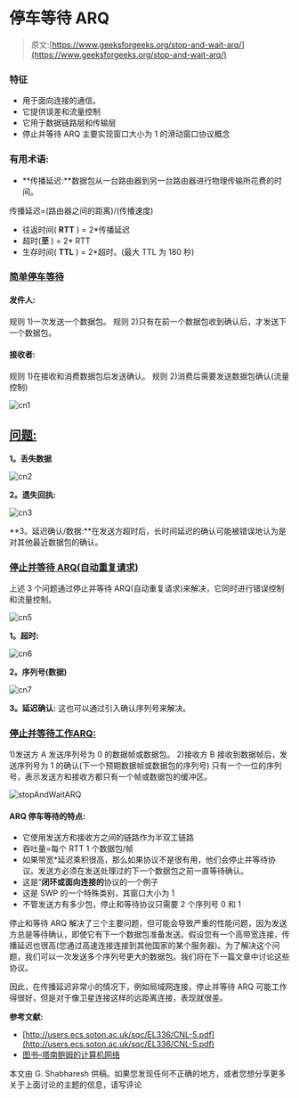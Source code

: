 # 停车等待 ARQ

> 原文:[https://www.geeksforgeeks.org/stop-and-wait-arq/](https://www.geeksforgeeks.org/stop-and-wait-arq/)

### 特征

*   用于面向连接的通信。
*   它提供误差和流量控制
*   它用于数据链路层和传输层
*   停止并等待 ARQ 主要实现窗口大小为 1 的滑动窗口协议概念

### 有用术语:

*   **传播延迟:**数据包从一台路由器到另一台路由器进行物理传输所花费的时间。

传播延迟=(路由器之间的距离)/(传播速度)

*   往返时间( **RTT** ) = 2*传播延迟
*   超时(**至** ) = 2* RTT
*   生存时间( **TTL** ) = 2*超时。(最大 TTL 为 180 秒)

### <u>简单停车等待</u>

#### 发件人:

规则 1)一次发送一个数据包。
规则 2)只有在前一个数据包收到确认后，才发送下一个数据包。

#### 接收者:

规则 1)在接收和消费数据包后发送确认。
规则 2)消费后需要发送数据包确认(流量控制)

![cn1](img/b98a8b4d48817a450d9e0e8f096e653d.png)

## <u>问题:</u>

**1。丢失数据**

![cn2](img/259e9372615885c93c2347e1fc59acaa.png)

**2。遗失回执:**

![cn3](img/6c0be040c880f49d9f42893aa11e63d1.png)

**3。延迟确认/数据:**在发送方超时后，长时间延迟的确认可能被错误地认为是对其他最近数据包的确认。

### <u>停止并等待 ARQ(自动重复请求)</u>

上述 3 个问题通过停止并等待 ARQ(自动重复请求)来解决，它同时进行错误控制和流量控制。

![cn5](img/cd78eb200a9fa7dfe4f97315ced6cf4b.png)

**1。超时:**

![cn6](img/77881d61dadd269dfa9eb15be04a1b41.png)

**2。序列号(数据)**

![cn7](img/cf77d185ca524fd3685938657245447b.png)

**3。延迟确认:**
这也可以通过引入确认序列号来解决。

### <u>停止并等待工作</u><u>ARQ:</u>

1)发送方 A 发送序列号为 0 的数据帧或数据包。
2)接收方 B 接收到数据帧后，发送序列号为 1 的确认(下一个预期数据帧或数据包的序列号)
只有一个一位的序列号，表示发送方和接收方都只有一个帧或数据包的缓冲区。

![stopAndWaitARQ](img/263d59185b865839ab0cbb4648a9e5fb.png)

#### ARQ 停车等待的特点:

*   它使用发送方和接收方之间的链路作为半双工链路
*   吞吐量=每个 RTT 1 个数据包/帧
*   如果带宽*延迟乘积很高，那么如果协议不是很有用，他们会停止并等待协议。发送方必须在发送处理过的下一个数据包之前一直等待确认。
*   这是“**闭环或面向连接的**协议的一个例子
*   这是 SWP 的一个特殊类别，其窗口大小为 1
*   不管发送方有多少包，停止和等待协议只需要 2 个序列号 0 和 1

停止和等待 ARQ 解决了三个主要问题，但可能会导致严重的性能问题，因为发送方总是等待确认，即使它有下一个数据包准备发送。假设您有一个高带宽连接，传播延迟也很高(您通过高速连接连接到其他国家的某个服务器)。为了解决这个问题，我们可以一次发送多个序列号更大的数据包。我们将在下一篇文章中讨论这些协议。

因此，在传播延迟非常小的情况下，例如局域网连接，停止并等待 ARQ 可能工作得很好，但是对于像卫星连接这样的远距离连接，表现就很差。

**参考文献:**

*   [http://users.ecs.soton.ac.uk/sqc/EL336/CNL-5.pdf](http://users.ecs.soton.ac.uk/sqc/EL336/CNL-5.pdf)
*   [<u>图书–塔南鲍姆的计算机网络</u>](https://amzn.to/3hfQerb)

本文由 G. Shabharesh 供稿。如果您发现任何不正确的地方，或者您想分享更多关于上面讨论的主题的信息，请写评论